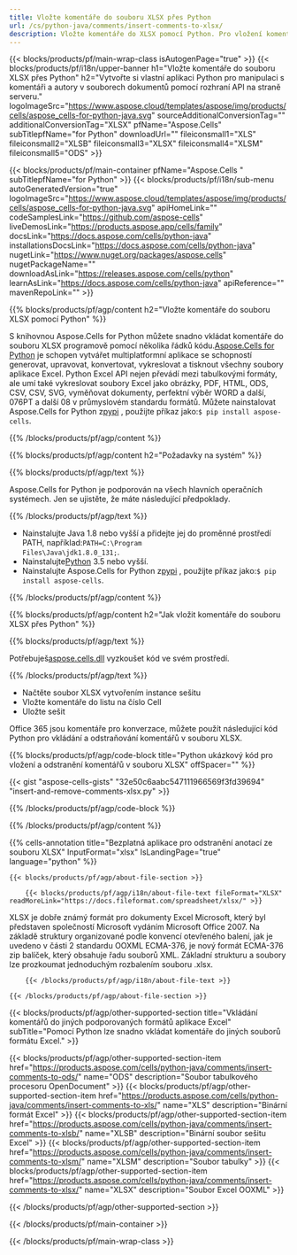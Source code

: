 ```yaml
---
title: Vložte komentáře do souboru XLSX přes Python
url: /cs/python-java/comments/insert-comments-to-xlsx/ 
description: Vložte komentáře do XLSX pomocí Python. Pro vložení komentářů do aplikace Python použijte ukázkový kód API.
---
```

{{< blocks/products/pf/main-wrap-class isAutogenPage="true" >}}
{{< blocks/products/pf/i18n/upper-banner h1="Vložte komentáře do souboru XLSX přes Python" h2="Vytvořte si vlastní aplikaci Python pro manipulaci s komentáři a autory v souborech dokumentů pomocí rozhraní API na straně serveru." logoImageSrc="https://www.aspose.cloud/templates/aspose/img/products/cells/aspose_cells-for-python-java.svg" sourceAdditionalConversionTag="" additionalConversionTag="XLSX" pfName="Aspose.Cells" subTitlepfName="for Python" downloadUrl="" fileiconsmall1="XLS" fileiconsmall2="XLSB" fileiconsmall3="XLSX" fileiconsmall4="XLSM" fileiconsmall5="ODS" >}}

{{< blocks/products/pf/main-container pfName="Aspose.Cells " subTitlepfName="for Python" >}}
{{< blocks/products/pf/i18n/sub-menu autoGeneratedVersion="true" logoImageSrc="https://www.aspose.cloud/templates/aspose/img/products/cells/aspose_cells-for-python-java.svg" apiHomeLink="" codeSamplesLink="https://github.com/aspose-cells" liveDemosLink="https://products.aspose.app/cells/family" docsLink="https://docs.aspose.com/cells/python-java" installationsDocsLink="https://docs.aspose.com/cells/python-java" nugetLink="https://www.nuget.org/packages/aspose.cells" nugetPackageName="" downloadAsLink="https://releases.aspose.com/cells/python" learnAsLink="https://docs.aspose.com/cells/python-java" apiReference="" mavenRepoLink="" >}}

{{% blocks/products/pf/agp/content h2="Vložte komentáře do souboru XLSX pomocí Python" %}}

 S knihovnou Aspose.Cells for Python můžete snadno vkládat komentáře do souboru XLSX programově pomocí několika řádků kódu.[Aspose.Cells for Python](https://pypi.org/project/aspose-cells) je schopen vytvářet multiplatformní aplikace se schopností generovat, upravovat, konvertovat, vykreslovat a tisknout všechny soubory aplikace Excel. Python Excel API nejen převádí mezi tabulkovými formáty, ale umí také vykreslovat soubory Excel jako obrázky, PDF, HTML, ODS, CSV, CSV, SVG, vyměňovat dokumenty, perfektní výběr WORD a další, 076PT a další 08 v průmyslovém standardu formátů. Můžete nainstalovat Aspose.Cells for Python z<a href="https://pypi.org/project/aspose-cells/">pypi</a> , použijte příkaz jako:<code>$ pip install aspose-cells</code>.


{{% /blocks/products/pf/agp/content %}}

{{% blocks/products/pf/agp/content h2="Požadavky na systém" %}}

{{% blocks/products/pf/agp/text %}}

 Aspose.Cells for Python je podporován na všech hlavních operačních systémech. Jen se ujistěte, že máte následující předpoklady.

{{% /blocks/products/pf/agp/text %}}

-  Nainstalujte Java 1.8 nebo vyšší a přidejte jej do proměnné prostředí PATH, například:<code>PATH=C:\Program Files\Java\jdk1.8.0_131;</code>.
-  Nainstalujte[Python](https://www.python.org/downloads/) 3.5 nebo vyšší.
- Nainstalujte Aspose.Cells for Python z<a href="https://pypi.org/project/aspose-cells/">pypi</a> , použijte příkaz jako:<code>$ pip install aspose-cells</code>.


{{% /blocks/products/pf/agp/content %}}

{{% blocks/products/pf/agp/content h2="Jak vložit komentáře do souboru XLSX přes Python" %}}

{{% blocks/products/pf/agp/text %}}

 Potřebuješ[aspose.cells.dll](https://releases.aspose.com/cells/python) vyzkoušet kód ve svém prostředí.

{{% /blocks/products/pf/agp/text %}}

+ Načtěte soubor XLSX vytvořením instance sešitu
+ Vložte komentáře do listu na číslo Cell
 + Uložte sešit

Office 365 jsou komentáře pro konverzace, můžete použít následující kód Python pro vkládání a odstraňování komentářů v souboru XLSX.

{{% blocks/products/pf/agp/code-block title="Python ukázkový kód pro vložení a odstranění komentářů v souboru XLSX" offSpacer="" %}}

{{< gist "aspose-cells-gists" "32e50c6aabc547111966569f3fd39694" "insert-and-remove-comments-xlsx.py" >}}

{{% /blocks/products/pf/agp/code-block %}}

{{% /blocks/products/pf/agp/content %}}



{{% cells-annotation title="Bezplatná aplikace pro odstranění anotací ze souboru XLSX" InputFormat="xlsx" IsLandingPage="true" language="python" %}}

<!-- aboutfile Starts -->

    {{< blocks/products/pf/agp/about-file-section >}}

        {{< blocks/products/pf/agp/i18n/about-file-text fileFormat="XLSX" readMoreLink="https://docs.fileformat.com/spreadsheet/xlsx/" >}}
XLSX je dobře známý formát pro dokumenty Excel Microsoft, který byl představen společností Microsoft vydáním Microsoft Office 2007. Na základě struktury organizované podle konvencí otevřeného balení, jak je uvedeno v části 2 standardu OOXML ECMA-376, je nový formát ECMA-376 zip balíček, který obsahuje řadu souborů XML. Základní strukturu a soubory lze prozkoumat jednoduchým rozbalením souboru .xlsx.

        {{< /blocks/products/pf/agp/i18n/about-file-text >}}

    {{< /blocks/products/pf/agp/about-file-section >}}

<!-- aboutfile Ends -->

{{< blocks/products/pf/agp/other-supported-section title="Vkládání komentářů do jiných podporovaných formátů aplikace Excel" subTitle="Pomocí Python lze snadno vkládat komentáře do jiných souborů formátu Excel." >}}

{{< blocks/products/pf/agp/other-supported-section-item href="https://products.aspose.com/cells/python-java/comments/insert-comments-to-ods/" name="ODS" description="Soubor tabulkového procesoru OpenDocument" >}}
{{< blocks/products/pf/agp/other-supported-section-item href="https://products.aspose.com/cells/python-java/comments/insert-comments-to-xls/" name="XLS" description="Binární formát Excel" >}}
{{< blocks/products/pf/agp/other-supported-section-item href="https://products.aspose.com/cells/python-java/comments/insert-comments-to-xlsb/" name="XLSB" description="Binární soubor sešitu Excel" >}}
{{< blocks/products/pf/agp/other-supported-section-item href="https://products.aspose.com/cells/python-java/comments/insert-comments-to-xlsm/" name="XLSM" description="Soubor tabulky" >}}
{{< blocks/products/pf/agp/other-supported-section-item href="https://products.aspose.com/cells/python-java/comments/insert-comments-to-xlsx/" name="XLSX" description="Soubor Excel OOXML" >}}

{{< /blocks/products/pf/agp/other-supported-section >}}

{{< /blocks/products/pf/main-container >}}
    
{{< /blocks/products/pf/main-wrap-class >}}
